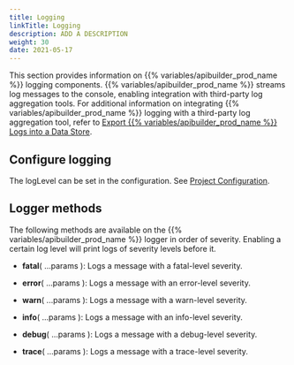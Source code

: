 ```yaml
---
title: Logging
linkTitle: Logging
description: ADD A DESCRIPTION
weight: 30
date: 2021-05-17
---
```


This section provides information on {{% variables/apibuilder_prod_name %}} logging components. {{% variables/apibuilder_prod_name %}} streams log messages to the console, enabling integration with third-party log aggregation tools. For additional information on integrating {{% variables/apibuilder_prod_name %}} logging with a third-party log aggregation tool, refer to [Export {{% variables/apibuilder_prod_name %}} Logs into a Data Store](/docs/how_to/export_api_builder_logs_into_a_data_store/).

## Configure logging

The logLevel can be set in the configuration. See [Project Configuration](/docs/developer_guide/project/configuration/project_configuration/#logLevel).

## Logger methods

The following methods are available on the {{% variables/apibuilder_prod_name %}} logger in order of severity. Enabling a certain log level will print logs of severity levels before it.

* **fatal**( ...params ): Logs a message with a fatal-level severity.

* **error**( ...params ): Logs a message with an error-level severity.

* **warn**( ...params ): Logs a message with a warn-level severity.

* **info**( ...params ): Logs a message with an info-level severity.

* **debug**( ...params ): Logs a message with a debug-level severity.

* **trace**( ...params ): Logs a message with a trace-level severity.
